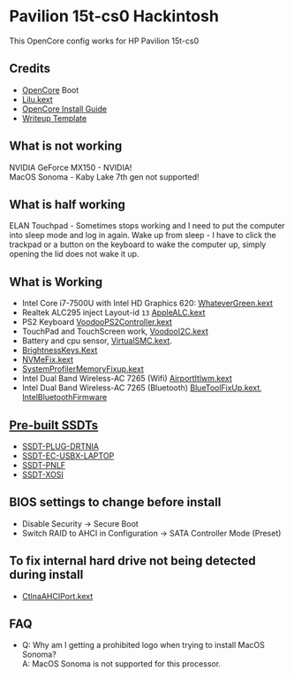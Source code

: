 # Pavilion 15t-cs0 Hackintosh

This OpenCore config works for HP Pavilion 15t-cs0

## Credits

* [OpenCore](https://github.com/acidanthera/OpenCorePkg) Boot
* [Lilu.kext](https://github.com/acidanthera/Lilu/releases/latest)
* [OpenCore Install Guide](https://dortania.github.io/OpenCore-Install-Guide/config-laptop.plist/coffee-lake.html)
* [Writeup Template](https://github.com/dragonflylee/Yoga730-hackintosh)

## What is not working
NVIDIA GeForce MX150 - NVIDIA!                          
MacOS Sonoma - Kaby Lake 7th gen not supported!
## What is half working
ELAN Touchpad - Sometimes stops working and I need to put the computer into sleep mode and log in again.
Wake up from sleep - I have to click the trackpad or a button on the keyboard to wake the computer up, simply opening the lid does not wake it up.
## What is Working
* Intel Core i7-7500U with Intel HD Graphics 620: [WhateverGreen.kext](https://github.com/acidanthera/WhateverGreen/releases/latest)
* Realtek ALC295 inject Layout-id `13` [AppleALC.kext](https://github.com/acidanthera/AppleALC/releases/latest)
* PS2 Keyboard  [VoodooPS2Controller.kext](https://github.com/acidanthera/VoodooPS2/releases/latest)
* TouchPad and TouchScreen work, [VoodooI2C.kext](https://github.com/alexandred/VoodooI2C/releases/latest)
* Battery and cpu sensor, [VirtualSMC.kext](https://github.com/acidanthera/VirtualSMC/releases/latest).
* [BrightnessKeys.Kext](https://github.com/acidanthera/BrightnessKeys/releases/latest)
* [NVMeFix.kext](https://github.com/acidanthera/NVMeFix/releases/latest)
* [SystemProfilerMemoryFixup.kext](https://github.com/Goldfish64/SystemProfilerMemoryFixup)
* Intel Dual Band Wireless-AC 7265 (Wifi) [AirportItlwm.kext](https://github.com/OpenIntelWireless/itlwm/releases/latest)
* Intel Dual Band Wireless-AC 7265 (Bluetooth) [BlueToolFixUp.kext](https://github.com/acidanthera/BrcmPatchRAM/releases/latest), [IntelBluetoothFirmware](https://github.com/OpenIntelWireless/IntelBluetoothFirmware/releases/latest)
## [Pre-built SSDTs](https://dortania.github.io/Getting-Started-With-ACPI/ssdt-methods/ssdt-prebuilt.html#laptop-skylake-and-kaby-lake)
* [SSDT-PLUG-DRTNIA](https://github.com/dortania/Getting-Started-With-ACPI/blob/master/extra-files/compiled/SSDT-PLUG-DRTNIA.aml)
* [SSDT-EC-USBX-LAPTOP](https://github.com/dortania/Getting-Started-With-ACPI/blob/master/extra-files/compiled/SSDT-EC-USBX-LAPTOP.aml)
* [SSDT-PNLF](https://github.com/dortania/Getting-Started-With-ACPI/blob/master/extra-files/compiled/SSDT-PNLF.aml)
* [SSDT-XOSI](https://github.com/dortania/Getting-Started-With-ACPI/blob/master/extra-files/compiled/SSDT-XOSI.aml)
## BIOS settings to change before install
* Disable Security -> Secure Boot
* Switch RAID to AHCI in Configuration -> SATA Controller Mode (Preset)
## To fix internal hard drive not being detected during install
* [CtlnaAHCIPort.kext](https://github.com/dortania/OpenCore-Install-Guide/blob/master/extra-files/CtlnaAHCIPort.kext.zip)


## FAQ
- Q: Why am I getting a prohibited logo when trying to install MacOS Sonoma?                                                   
  A: MacOS Sonoma is not supported for this processor.

